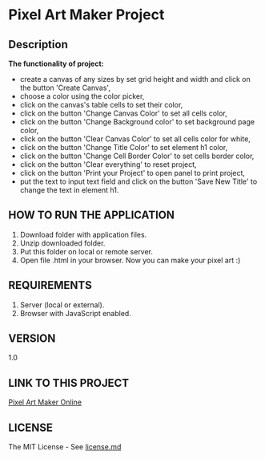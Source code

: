 # Pixel Art Maker Project

## Description 

**The functionality of project:**

- create a canvas of any sizes by set grid height and width and click on the button 'Create Canvas',
- choose a color using the color picker,
- click on the canvas's table cells to set their color,
- click on the button 'Change Canvas Color' to set all cells color,
- click on the button 'Change Background color' to set background page color,
- click on the button 'Clear Canvas Color' to set all cells color for white,
- click on the button 'Change Title Color' to set element h1 color,
- click on the button 'Change Cell Border Color' to set cells border color,
- click on the button 'Clear everything' to reset project,
- click on the button 'Print your Project' to open panel to print project,
- put the text to input text field and click on the button 'Save New Title' to change the text in element h1.

## HOW TO RUN THE APPLICATION

1. Download folder with application files.
2. Unzip downloaded folder.
3. Put this folder on local or remote server.
4. Open file .html in your browser. Now you can make your pixel art :)

## REQUIREMENTS
1. Server (local or external).
2. Browser with JavaScript enabled.

## VERSION

1.0

## LINK TO THIS PROJECT

[Pixel Art Maker Online](https://hajczek.github.io/pixel-art-maker-project/)

## LICENSE
The MIT License - See [license.md](https://github.com/hajczek/pixel-art-maker-project/blob/master/license/License.md)
